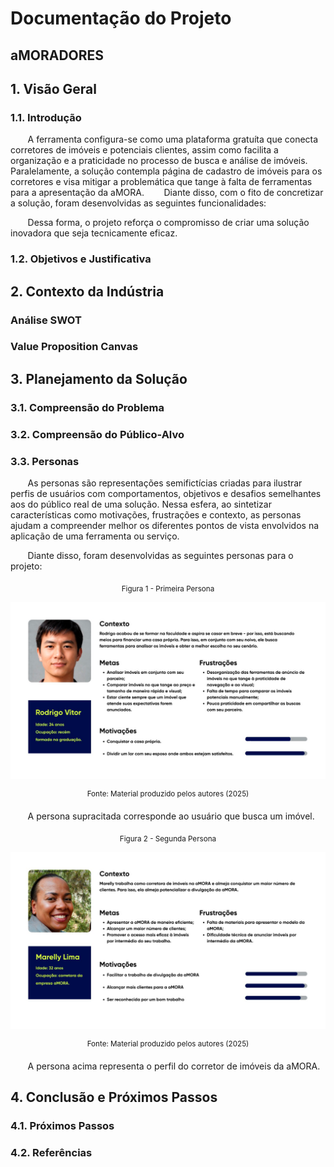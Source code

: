 # Documentação do Projeto

## aMORADORES

## 1. Visão Geral

### 1.1. Introdução 

&nbsp; &nbsp; &nbsp; &nbsp;A ferramenta configura-se como uma plataforma gratuíta que conecta corretores de imóveis e potenciais clientes, assim como facilita a organização e a praticidade no processo de busca e análise de imóveis. Paralelamente, a solução contempla página de cadastro de imóveis para os corretores e visa mitigar a problemática que tange à falta de ferramentas para a apresentação da aMORA.
&nbsp; &nbsp; &nbsp; &nbsp;Diante disso, com o fito de concretizar a solução, foram desenvolvidas as seguintes funcionalidades:

&nbsp; &nbsp; &nbsp; &nbsp;Dessa forma, o projeto reforça o compromisso de criar uma solução inovadora que seja tecnicamente eficaz.

### 1.2. Objetivos e Justificativa

## 2. Contexto da Indústria

### Análise SWOT  

### Value Proposition Canvas  

## 3. Planejamento da Solução

### 3.1. Compreensão do Problema  

### 3.2. Compreensão do Público-Alvo

### 3.3. Personas  

&nbsp; &nbsp; &nbsp; &nbsp;As personas são representações semifictícias criadas para ilustrar perfis de usuários com comportamentos, objetivos e desafios semelhantes aos do público real de uma solução. Nessa esfera, ao sintetizar características como motivações, frustrações e contexto, as personas ajudam a compreender melhor os diferentes pontos de vista envolvidos na aplicação de uma ferramenta ou serviço.

&nbsp; &nbsp; &nbsp; &nbsp;Diante disso, foram desenvolvidas as seguintes personas para o projeto:

<div align = "center">
    
<sub>Figura 1 - Primeira Persona </sub>
    
<img src = "../assets/persona1.png">

<sup>Fonte: Material produzido pelos autores (2025)</sup>

</div>

&nbsp; &nbsp; &nbsp; &nbsp;A persona supracitada corresponde ao usuário que busca um imóvel.

<div align = "center">
    
<sub>Figura 2 - Segunda Persona </sub>
    
<img src = "../assets/persona2.png">
  
<sup>Fonte: Material produzido pelos autores (2025)</sup>

</div>

&nbsp; &nbsp; &nbsp; &nbsp;A persona acima representa o perfil do corretor de imóveis da aMORA.

## 4. Conclusão e Próximos Passos

### 4.1. Próximos Passos  

### 4.2. Referências
